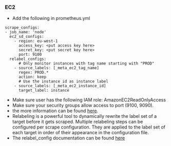 ### EC2
  - Add the following in prometheus.yml
  ```
scrape_configs:
  - job_name: 'node'
    ec2_sd_configs:
      - region: eu-west-1
        access_key: <put access key here>
        secret_key: <put secret key here>
        port: 9100
    relabel_configs:
        # Only monitor instances with tag name starting with "PROD"
      - source_labels: [_meta_ec2_tag_name]
        regex: PROD.*
        action: keep
        # Use the instance id as instance label
      - source_labels: [_meta_ec2_instance_id]
        target_label: instance
```
  - Make sure user has the following IAM role: AmazonEC2ReadOnlyAccess
  - Make sure your security groups allow access to port (9100, 9090).
  - the more information can be found [here](https://prometheus.io/docs/prometheus/latest/configuration/configuration/#ec2_sd_config).
  - Relabeling is a powerful tool to dynamically rewrite the label set of a target before it gets scraped. Multiple relabeling steps can be configured per scrape configuration. They are applied to the label set of each target in order of their appearance in the configuration file.
  - The relabel_config documentation can be found [here](https://prometheus.io/docs/prometheus/latest/configuration/configuration/#relabel_config)
